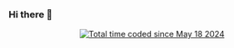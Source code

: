 ### Hi there 👋

<p align="center">
	<a href="https://wakatime.com/@67f69e7e-2804-4c65-b8a0-bc3a80a5a384"><img src="https://wakatime.com/badge/user/67f69e7e-2804-4c65-b8a0-bc3a80a5a384.svg" alt="Total time coded since May 18 2024" /></a>
</p>
